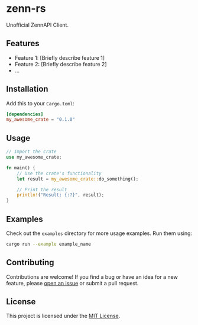 # zenn-rs

Unofficial ZennAPI Client.

## Features

- Feature 1: [Briefly describe feature 1]
- Feature 2: [Briefly describe feature 2]
- ...

## Installation

Add this to your `Cargo.toml`:

```toml
[dependencies]
my_awesome_crate = "0.1.0"
```

## Usage

```rust
// Import the crate
use my_awesome_crate;

fn main() {
    // Use the crate's functionality
    let result = my_awesome_crate::do_something();

    // Print the result
    println!("Result: {:?}", result);
}
```

## Examples

Check out the `examples` directory for more usage examples. Run them using:

```bash
cargo run --example example_name
```

## Contributing

Contributions are welcome! If you find a bug or have an idea for a new feature, please [open an issue](https://github.com/your_username/my_awesome_crate/issues) or submit a pull request.

## License

This project is licensed under the [MIT License](LICENSE).
